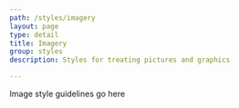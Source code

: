 ```yaml
---
path: /styles/imagery
layout: page
type: detail
title: Imagery
group: styles
description: Styles for treating pictures and graphics

---
```


Image style guidelines go here

